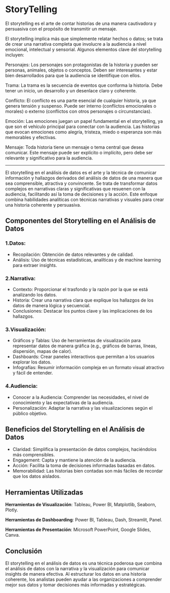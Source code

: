 # StoryTelling
El storytelling es el arte de contar historias de una manera cautivadora y persuasiva con el propósito de transmitir un mensaje.


El storytelling implica más que simplemente relatar hechos o datos; se trata de crear una narrativa completa que involucre a la audiencia a nivel emocional, intelectual y sensorial. Algunos elementos clave del storytelling incluyen:

Personajes: Los personajes son protagonistas de la historia y pueden ser personas, animales, objetos o conceptos. Deben ser interesantes y estar bien desarrollados para que la audiencia se identifique con ellos.

Trama: La trama es la secuencia de eventos que conforma la historia. Debe tener un inicio, un desarrollo y un desenlace claro y coherente.

Conflicto: El conflicto es una parte esencial de cualquier historia, ya que genera tensión y suspenso. Puede ser interno (conflictos emocionales o morales) o externo (conflictos con otros personajes o circunstancias).

Emoción: Las emociones juegan un papel fundamental en el storytelling, ya que son el vehículo principal para conectar con la audiencia. Las historias que evocan emociones como alegría, tristeza, miedo o esperanza son más memorables y efectivas.

Mensaje: Toda historia tiene un mensaje o tema central que desea comunicar. Este mensaje puede ser explícito o implícito, pero debe ser relevante y significativo para la audiencia.

-------------------

El storytelling en el análisis de datos es el arte y la técnica de comunicar información y hallazgos derivados del análisis de datos de una manera que sea comprensible, atractiva y convincente. Se trata de transformar datos complejos en narrativas claras y significativas que resuenen con la audiencia, facilitando así la toma de decisiones y la acción. Este enfoque combina habilidades analíticas con técnicas narrativas y visuales para crear una historia coherente y persuasiva.

## Componentes del Storytelling en el Análisis de Datos

### 1.Datos:

- Recopilación: Obtención de datos relevantes y de calidad.
- Análisis: Uso de técnicas estadísticas, analíticas y de machine learning para extraer insights.

### 2.Narrativa:

- Contexto: Proporcionar el trasfondo y la razón por la que se está analizando los datos.
- Historia: Crear una narrativa clara que explique los hallazgos de los datos de manera lógica y secuencial.
- Conclusiones: Destacar los puntos clave y las implicaciones de los hallazgos.

### 3.Visualización:

- Gráficos y Tablas: Uso de herramientas de visualización para representar datos de manera gráfica (e.g., gráficos de barras, líneas, dispersión, mapas de calor).
- Dashboards: Crear paneles interactivos que permitan a los usuarios explorar los datos.
- Infografías: Resumir información compleja en un formato visual atractivo y fácil de entender.

### 4.Audiencia:

- Conocer a la Audiencia: Comprender las necesidades, el nivel de conocimiento y las expectativas de la audiencia.
- Personalización: Adaptar la narrativa y las visualizaciones según el público objetivo.

## Beneficios del Storytelling en el Análisis de Datos

- Claridad: Simplifica la presentación de datos complejos, haciéndolos más comprensibles.
- Engagement: Capta y mantiene la atención de la audiencia.
- Acción: Facilita la toma de decisiones informadas basadas en datos.
- Memorabilidad: Las historias bien contadas son más fáciles de recordar que los datos aislados.

## Herramientas Utilizadas

**Herramientas de Visualización**: Tableau, Power BI, Matplotlib, Seaborn, Plotly.

**Herramientas de Dashboarding**: Power BI, Tableau, Dash, Streamlit, Panel.

**Herramientas de Presentación**: Microsoft PowerPoint, Google Slides, Canva.

## Conclusión

El storytelling en el análisis de datos es una técnica poderosa que combina el análisis de datos con la narrativa y la visualización para comunicar insights de manera efectiva. Al estructurar los datos en una historia coherente, los analistas pueden ayudar a las organizaciones a comprender mejor sus datos y tomar decisiones más informadas y estratégicas.
